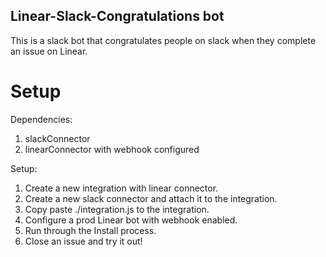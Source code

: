 ## Linear-Slack-Congratulations bot

This is a slack bot that congratulates people on slack when they complete an issue on Linear. 

# Setup

Dependencies:
1. slackConnector
2. linearConnector with webhook configured

Setup:
1. Create a new integration with linear connector.
2. Create a new slack connector and attach it to the integration.
3. Copy paste ./integration.js to the integration.
4. Configure a prod Linear bot with webhook enabled.
5. Run through the Install process.
6. Close an issue and try it out!